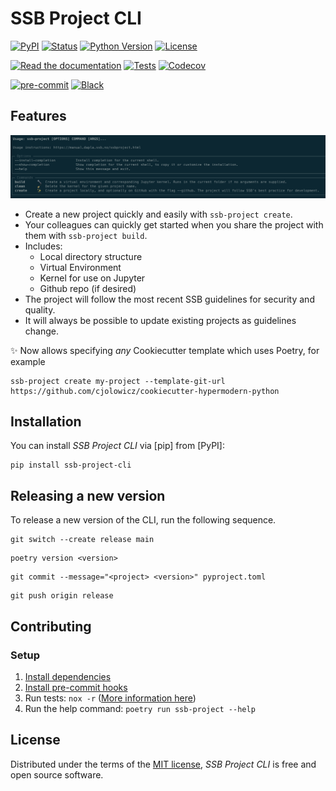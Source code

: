 # SSB Project CLI

[![PyPI](https://img.shields.io/pypi/v/ssb-project-cli.svg)][pypi status]
[![Status](https://img.shields.io/pypi/status/ssb-project-cli.svg)][pypi status]
[![Python Version](https://img.shields.io/pypi/pyversions/ssb-project-cli)][pypi status]
[![License](https://img.shields.io/pypi/l/ssb-project-cli)][license]

[![Read the documentation](https://img.shields.io/badge/docs-Github%20Pages-purple)](https://statisticsnorway.github.io/ssb-project-cli/)
[![Tests](https://github.com/statisticsnorway/ssb-project-cli/workflows/Tests/badge.svg)][tests]
[![Codecov](https://codecov.io/gh/statisticsnorway/ssb-project-cli/branch/main/graph/badge.svg)][codecov]

[![pre-commit](https://img.shields.io/badge/pre--commit-enabled-brightgreen?logo=pre-commit&logoColor=white)][pre-commit]
[![Black](https://img.shields.io/badge/code%20style-black-000000.svg)][black]

[pypi status]: https://pypi.org/project/ssb-project-cli/
[tests]: https://github.com/statisticsnorway/ssb-project-cli/actions?workflow=Tests
[codecov]: https://app.codecov.io/gh/statisticsnorway/ssb-project-cli
[pre-commit]: https://github.com/pre-commit/pre-commit
[black]: https://github.com/psf/black

## Features

![Help text](/docs/assets/images/cli_help_screenshot.png)

- Create a new project quickly and easily with `ssb-project create`.
- Your colleagues can quickly get started when you share the project with them with `ssb-project build`.
- Includes:
  - Local directory structure
  - Virtual Environment
  - Kernel for use on Jupyter
  - Github repo (if desired)
- The project will follow the most recent SSB guidelines for security and quality.
- It will always be possible to update existing projects as guidelines change.

:sparkles: Now allows specifying _any_ Cookiecutter template which uses Poetry, for example

```shell
ssb-project create my-project --template-git-url https://github.com/cjolowicz/cookiecutter-hypermodern-python
```

## Installation

You can install _SSB Project CLI_ via [pip] from [PyPI]:

```console
pip install ssb-project-cli
```

## Releasing a new version

To release a new version of the CLI, run the following sequence.

```console
git switch --create release main
```

```console
poetry version <version>
```

```console
git commit --message="<project> <version>" pyproject.toml
```

```console
git push origin release
```

## Contributing

### Setup

1. [Install dependencies](https://cookiecutter-hypermodern-python.readthedocs.io/en/latest/guide.html#installation)
1. [Install pre-commit hooks](https://cookiecutter-hypermodern-python.readthedocs.io/en/latest/guide.html#running-pre-commit-from-git)
1. Run tests: `nox -r` ([More information here](https://cookiecutter-hypermodern-python.readthedocs.io/en/latest/guide.html#using-nox))
1. Run the help command: `poetry run ssb-project --help`

## License

Distributed under the terms of the [MIT license][license],
_SSB Project CLI_ is free and open source software.

<!-- github-only -->

[license]: https://github.com/statisticsnorway/ssb-project-cli/blob/main/LICENSE
